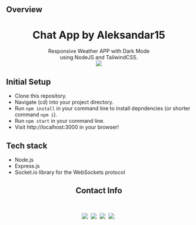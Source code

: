 ## Overview

<h1 align='center'>Chat App by Aleksandar15</h1>
<p align='center'>
Responsive Weather APP with Dark Mode <br>using NodeJS and TailwindCSS. <br>
<a href="https://chat-app-alek.onrender.com"><img src="https://img.shields.io/badge/LIVE_DEMO-ChatApp-9cf.svg?style=flat"></a>
</p>

## Initial Setup

- Clone this repository.
- Navigate (cd) into your project directory.
- Run `npm install` in your command line to install depndencies (or shorter command `npm i`).
- Run `npm start` in your command line.
- Visit http://localhost:3000 in your browser!

## Tech stack

- Node.js
- Express.js
- Socket.io library for the WebSockets protocol

<h2 align='center'>Contact Info</h2>
<br/>
<p align='center'>
    <a href="https://instagram.com/aleksandarr15"><img src="https://img.shields.io/badge/instagram.com-@aleksandarr15-red?style=flat&logo=instagram"></a>&nbsp;
    <a href="mailto:aleksandarangelov15@hotmail.com"><img src="https://img.shields.io/badge/email-aleksandarangelov15@hotmail.com-black?style=flat&logo=gmail"></a>&nbsp;
    <a href="https://aleksandar15.github.io/portfolio"><img src="https://img.shields.io/badge/portfolio-aleksandar15.github.io-green?style=flat"></a>&nbsp;
    <a href="https://www.linkedin.com/in/aleksandar15"><img src="https://img.shields.io/badge/linkedin-aleksandar15.github.io-blue?style=flat&logo=linkedin"></a>&nbsp;
</p>
